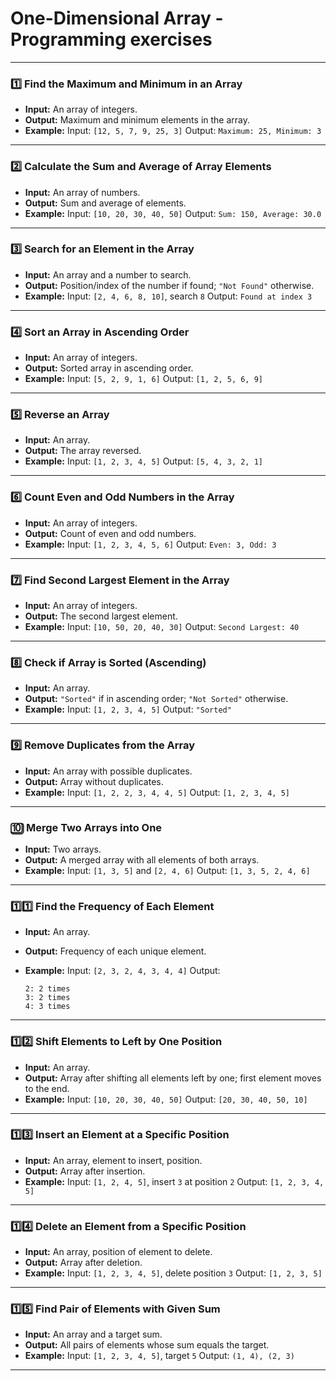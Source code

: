 # **One-Dimensional Array** - Programming exercises
---

### 1️⃣ **Find the Maximum and Minimum in an Array**

* **Input:** An array of integers.
* **Output:** Maximum and minimum elements in the array.
* **Example:**
  Input: `[12, 5, 7, 9, 25, 3]`
  Output: `Maximum: 25, Minimum: 3`

---

### 2️⃣ **Calculate the Sum and Average of Array Elements**

* **Input:** An array of numbers.
* **Output:** Sum and average of elements.
* **Example:**
  Input: `[10, 20, 30, 40, 50]`
  Output: `Sum: 150, Average: 30.0`

---

### 3️⃣ **Search for an Element in the Array**

* **Input:** An array and a number to search.
* **Output:** Position/index of the number if found; `"Not Found"` otherwise.
* **Example:**
  Input: `[2, 4, 6, 8, 10]`, search `8`
  Output: `Found at index 3`

---

### 4️⃣ **Sort an Array in Ascending Order**

* **Input:** An array of integers.
* **Output:** Sorted array in ascending order.
* **Example:**
  Input: `[5, 2, 9, 1, 6]`
  Output: `[1, 2, 5, 6, 9]`

---

### 5️⃣ **Reverse an Array**

* **Input:** An array.
* **Output:** The array reversed.
* **Example:**
  Input: `[1, 2, 3, 4, 5]`
  Output: `[5, 4, 3, 2, 1]`

---

### 6️⃣ **Count Even and Odd Numbers in the Array**

* **Input:** An array of integers.
* **Output:** Count of even and odd numbers.
* **Example:**
  Input: `[1, 2, 3, 4, 5, 6]`
  Output: `Even: 3, Odd: 3`

---

### 7️⃣ **Find Second Largest Element in the Array**

* **Input:** An array of integers.
* **Output:** The second largest element.
* **Example:**
  Input: `[10, 50, 20, 40, 30]`
  Output: `Second Largest: 40`

---

### 8️⃣ **Check if Array is Sorted (Ascending)**

* **Input:** An array.
* **Output:** `"Sorted"` if in ascending order; `"Not Sorted"` otherwise.
* **Example:**
  Input: `[1, 2, 3, 4, 5]`
  Output: `"Sorted"`

---

### 9️⃣ **Remove Duplicates from the Array**

* **Input:** An array with possible duplicates.
* **Output:** Array without duplicates.
* **Example:**
  Input: `[1, 2, 2, 3, 4, 4, 5]`
  Output: `[1, 2, 3, 4, 5]`

---

### 🔟 **Merge Two Arrays into One**

* **Input:** Two arrays.
* **Output:** A merged array with all elements of both arrays.
* **Example:**
  Input: `[1, 3, 5]` and `[2, 4, 6]`
  Output: `[1, 3, 5, 2, 4, 6]`

---

### 1️⃣1️⃣ **Find the Frequency of Each Element**

* **Input:** An array.
* **Output:** Frequency of each unique element.
* **Example:**
  Input: `[2, 3, 2, 4, 3, 4, 4]`
  Output:

  ```
  2: 2 times
  3: 2 times
  4: 3 times
  ```

---

### 1️⃣2️⃣ **Shift Elements to Left by One Position**

* **Input:** An array.
* **Output:** Array after shifting all elements left by one; first element moves to the end.
* **Example:**
  Input: `[10, 20, 30, 40, 50]`
  Output: `[20, 30, 40, 50, 10]`

---

### 1️⃣3️⃣ **Insert an Element at a Specific Position**

* **Input:** An array, element to insert, position.
* **Output:** Array after insertion.
* **Example:**
  Input: `[1, 2, 4, 5]`, insert `3` at position `2`
  Output: `[1, 2, 3, 4, 5]`

---

### 1️⃣4️⃣ **Delete an Element from a Specific Position**

* **Input:** An array, position of element to delete.
* **Output:** Array after deletion.
* **Example:**
  Input: `[1, 2, 3, 4, 5]`, delete position `3`
  Output: `[1, 2, 3, 5]`

---

### 1️⃣5️⃣ **Find Pair of Elements with Given Sum**

* **Input:** An array and a target sum.
* **Output:** All pairs of elements whose sum equals the target.
* **Example:**
  Input: `[1, 2, 3, 4, 5]`, target `5`
  Output: `(1, 4), (2, 3)`

---

